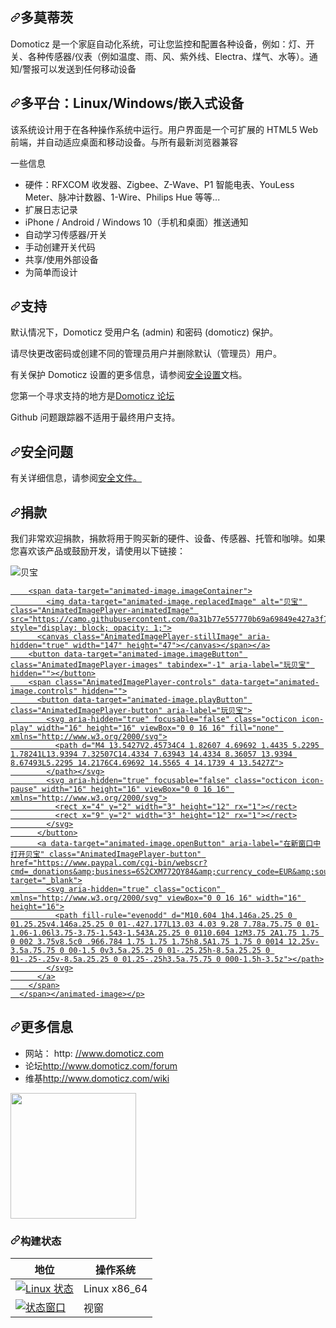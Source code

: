 <div class="Box-sc-g0xbh4-0 bJMeLZ js-snippet-clipboard-copy-unpositioned" data-hpc="true"><article class="markdown-body entry-content container-lg" itemprop="text"><h1 tabindex="-1" dir="auto"><a id="user-content-domoticz" class="anchor" aria-hidden="true" tabindex="-1" href="#domoticz"><svg class="octicon octicon-link" viewBox="0 0 16 16" version="1.1" width="16" height="16" aria-hidden="true"><path d="m7.775 3.275 1.25-1.25a3.5 3.5 0 1 1 4.95 4.95l-2.5 2.5a3.5 3.5 0 0 1-4.95 0 .751.751 0 0 1 .018-1.042.751.751 0 0 1 1.042-.018 1.998 1.998 0 0 0 2.83 0l2.5-2.5a2.002 2.002 0 0 0-2.83-2.83l-1.25 1.25a.751.751 0 0 1-1.042-.018.751.751 0 0 1-.018-1.042Zm-4.69 9.64a1.998 1.998 0 0 0 2.83 0l1.25-1.25a.751.751 0 0 1 1.042.018.751.751 0 0 1 .018 1.042l-1.25 1.25a3.5 3.5 0 1 1-4.95-4.95l2.5-2.5a3.5 3.5 0 0 1 4.95 0 .751.751 0 0 1-.018 1.042.751.751 0 0 1-1.042.018 1.998 1.998 0 0 0-2.83 0l-2.5 2.5a1.998 1.998 0 0 0 0 2.83Z"></path></svg></a><font style="vertical-align: inherit;"><font style="vertical-align: inherit;">多莫蒂茨</font></font></h1>
<p dir="auto"><font style="vertical-align: inherit;"><font style="vertical-align: inherit;">Domoticz 是一个家庭自动化系统，可让您监控和配置各种设备，例如：灯、开关、各种传感器/仪表（例如温度、雨、风、紫外线、Electra、煤气、水等）。</font><font style="vertical-align: inherit;">通知/警报可以发送到任何移动设备</font></font></p>
<h2 tabindex="-1" dir="auto"><a id="user-content-multi-platform-linuxwindowsembedded-devices" class="anchor" aria-hidden="true" tabindex="-1" href="#multi-platform-linuxwindowsembedded-devices"><svg class="octicon octicon-link" viewBox="0 0 16 16" version="1.1" width="16" height="16" aria-hidden="true"><path d="m7.775 3.275 1.25-1.25a3.5 3.5 0 1 1 4.95 4.95l-2.5 2.5a3.5 3.5 0 0 1-4.95 0 .751.751 0 0 1 .018-1.042.751.751 0 0 1 1.042-.018 1.998 1.998 0 0 0 2.83 0l2.5-2.5a2.002 2.002 0 0 0-2.83-2.83l-1.25 1.25a.751.751 0 0 1-1.042-.018.751.751 0 0 1-.018-1.042Zm-4.69 9.64a1.998 1.998 0 0 0 2.83 0l1.25-1.25a.751.751 0 0 1 1.042.018.751.751 0 0 1 .018 1.042l-1.25 1.25a3.5 3.5 0 1 1-4.95-4.95l2.5-2.5a3.5 3.5 0 0 1 4.95 0 .751.751 0 0 1-.018 1.042.751.751 0 0 1-1.042.018 1.998 1.998 0 0 0-2.83 0l-2.5 2.5a1.998 1.998 0 0 0 0 2.83Z"></path></svg></a><font style="vertical-align: inherit;"><font style="vertical-align: inherit;">多平台：Linux/Windows/嵌入式设备</font></font></h2>
<p dir="auto"><font style="vertical-align: inherit;"><font style="vertical-align: inherit;">该系统设计用于在各种操作系统中运行。</font><font style="vertical-align: inherit;">用户界面是一个可扩展的 HTML5 Web 前端，并自动适应桌面和移动设备。</font><font style="vertical-align: inherit;">与所有最新浏览器兼容</font></font></p>
<p dir="auto"><font style="vertical-align: inherit;"><font style="vertical-align: inherit;">一些信息</font></font></p>
<ul dir="auto">
<li><font style="vertical-align: inherit;"><font style="vertical-align: inherit;">硬件：RFXCOM 收发器、Zigbee、Z-Wave、P1 智能电表、YouLess Meter、脉冲计数器、1-Wire、Philips Hue 等等...</font></font></li>
<li><font style="vertical-align: inherit;"><font style="vertical-align: inherit;">扩展日志记录</font></font></li>
<li><font style="vertical-align: inherit;"><font style="vertical-align: inherit;">iPhone / Android / Windows 10（手机和桌面）推送通知</font></font></li>
<li><font style="vertical-align: inherit;"><font style="vertical-align: inherit;">自动学习传感器/开关</font></font></li>
<li><font style="vertical-align: inherit;"><font style="vertical-align: inherit;">手动创建开关代码</font></font></li>
<li><font style="vertical-align: inherit;"><font style="vertical-align: inherit;">共享/使用外部设备</font></font></li>
<li><font style="vertical-align: inherit;"><font style="vertical-align: inherit;">为简单而设计</font></font></li>
</ul>
<h2 tabindex="-1" dir="auto"><a id="user-content-support" class="anchor" aria-hidden="true" tabindex="-1" href="#support"><svg class="octicon octicon-link" viewBox="0 0 16 16" version="1.1" width="16" height="16" aria-hidden="true"><path d="m7.775 3.275 1.25-1.25a3.5 3.5 0 1 1 4.95 4.95l-2.5 2.5a3.5 3.5 0 0 1-4.95 0 .751.751 0 0 1 .018-1.042.751.751 0 0 1 1.042-.018 1.998 1.998 0 0 0 2.83 0l2.5-2.5a2.002 2.002 0 0 0-2.83-2.83l-1.25 1.25a.751.751 0 0 1-1.042-.018.751.751 0 0 1-.018-1.042Zm-4.69 9.64a1.998 1.998 0 0 0 2.83 0l1.25-1.25a.751.751 0 0 1 1.042.018.751.751 0 0 1 .018 1.042l-1.25 1.25a3.5 3.5 0 1 1-4.95-4.95l2.5-2.5a3.5 3.5 0 0 1 4.95 0 .751.751 0 0 1-.018 1.042.751.751 0 0 1-1.042.018 1.998 1.998 0 0 0-2.83 0l-2.5 2.5a1.998 1.998 0 0 0 0 2.83Z"></path></svg></a><font style="vertical-align: inherit;"><font style="vertical-align: inherit;">支持</font></font></h2>
<p dir="auto"><font style="vertical-align: inherit;"><font style="vertical-align: inherit;">默认情况下，Domoticz 受用户名 (admin) 和密码 (domoticz) 保护。</font></font></p>
<p dir="auto"><font style="vertical-align: inherit;"><font style="vertical-align: inherit;">请尽快更改密码或创建不同的管理员用户并删除默认（管理员）用户。</font></font></p>
<p dir="auto"><font style="vertical-align: inherit;"><font style="vertical-align: inherit;">有关保护 Domoticz 设置的更多信息，请参阅</font></font><a href="/domoticz/domoticz/blob/development/SECURITY_SETUP.md"><font style="vertical-align: inherit;"><font style="vertical-align: inherit;">安全设置</font></font></a><font style="vertical-align: inherit;"><font style="vertical-align: inherit;">文档。</font></font></p>
<p dir="auto"><font style="vertical-align: inherit;"><font style="vertical-align: inherit;">您第一个寻求支持的地方是</font></font><a href="http://www.domoticz.com/forum" rel="nofollow"><font style="vertical-align: inherit;"><font style="vertical-align: inherit;">Domoticz 论坛</font></font></a></p>
<p dir="auto"><font style="vertical-align: inherit;"><font style="vertical-align: inherit;">Github 问题跟踪器不适用于最终用户支持。</font></font></p>
<h2 tabindex="-1" dir="auto"><a id="user-content-security-issues" class="anchor" aria-hidden="true" tabindex="-1" href="#security-issues"><svg class="octicon octicon-link" viewBox="0 0 16 16" version="1.1" width="16" height="16" aria-hidden="true"><path d="m7.775 3.275 1.25-1.25a3.5 3.5 0 1 1 4.95 4.95l-2.5 2.5a3.5 3.5 0 0 1-4.95 0 .751.751 0 0 1 .018-1.042.751.751 0 0 1 1.042-.018 1.998 1.998 0 0 0 2.83 0l2.5-2.5a2.002 2.002 0 0 0-2.83-2.83l-1.25 1.25a.751.751 0 0 1-1.042-.018.751.751 0 0 1-.018-1.042Zm-4.69 9.64a1.998 1.998 0 0 0 2.83 0l1.25-1.25a.751.751 0 0 1 1.042.018.751.751 0 0 1 .018 1.042l-1.25 1.25a3.5 3.5 0 1 1-4.95-4.95l2.5-2.5a3.5 3.5 0 0 1 4.95 0 .751.751 0 0 1-.018 1.042.751.751 0 0 1-1.042.018 1.998 1.998 0 0 0-2.83 0l-2.5 2.5a1.998 1.998 0 0 0 0 2.83Z"></path></svg></a><font style="vertical-align: inherit;"><font style="vertical-align: inherit;">安全问题</font></font></h2>
<p dir="auto"><font style="vertical-align: inherit;"><font style="vertical-align: inherit;">有关详细信息，</font><font style="vertical-align: inherit;">请参阅</font></font><a href="/domoticz/domoticz/blob/development/SECURITY.md"><font style="vertical-align: inherit;"><font style="vertical-align: inherit;">安全文件。</font></font></a><font style="vertical-align: inherit;"></font></p>
<h2 tabindex="-1" dir="auto"><a id="user-content-donations" class="anchor" aria-hidden="true" tabindex="-1" href="#donations"><svg class="octicon octicon-link" viewBox="0 0 16 16" version="1.1" width="16" height="16" aria-hidden="true"><path d="m7.775 3.275 1.25-1.25a3.5 3.5 0 1 1 4.95 4.95l-2.5 2.5a3.5 3.5 0 0 1-4.95 0 .751.751 0 0 1 .018-1.042.751.751 0 0 1 1.042-.018 1.998 1.998 0 0 0 2.83 0l2.5-2.5a2.002 2.002 0 0 0-2.83-2.83l-1.25 1.25a.751.751 0 0 1-1.042-.018.751.751 0 0 1-.018-1.042Zm-4.69 9.64a1.998 1.998 0 0 0 2.83 0l1.25-1.25a.751.751 0 0 1 1.042.018.751.751 0 0 1 .018 1.042l-1.25 1.25a3.5 3.5 0 1 1-4.95-4.95l2.5-2.5a3.5 3.5 0 0 1 4.95 0 .751.751 0 0 1-.018 1.042.751.751 0 0 1-1.042.018 1.998 1.998 0 0 0-2.83 0l-2.5 2.5a1.998 1.998 0 0 0 0 2.83Z"></path></svg></a><font style="vertical-align: inherit;"><font style="vertical-align: inherit;">捐款</font></font></h2>
<p dir="auto"><font style="vertical-align: inherit;"><font style="vertical-align: inherit;">我们非常欢迎捐款，捐款将用于购买新的硬件、设备、传感器、托管和咖啡。</font><font style="vertical-align: inherit;">如果您喜欢该产品或鼓励开发，请使用以下链接：</font></font></p>
<p dir="auto"><animated-image data-catalyst=""><a href="https://www.paypal.com/cgi-bin/webscr?cmd=_donations&amp;business=6S2CXM772QY84&amp;currency_code=EUR&amp;source=url" rel="nofollow" data-target="animated-image.originalLink"><img src="https://camo.githubusercontent.com/0a31b77e557770b69a69849e427a3f7a6a16e8419608ed5f4ccfa24cc2eb53d8/68747470733a2f2f7777772e70617970616c6f626a656374732e636f6d2f656e5f55532f692f62746e2f62746e5f646f6e61746543435f4c472e676966" alt="贝宝" data-canonical-src="https://www.paypalobjects.com/en_US/i/btn/btn_donateCC_LG.gif" style="max-width: 100%; display: inline-block;" data-target="animated-image.originalImage"></a>
      <span class="AnimatedImagePlayer" data-target="animated-image.player" hidden="">
        <a data-target="animated-image.replacedLink" class="AnimatedImagePlayer-images" href="https://www.paypal.com/cgi-bin/webscr?cmd=_donations&amp;business=6S2CXM772QY84&amp;currency_code=EUR&amp;source=url" target="_blank">
          
        <span data-target="animated-image.imageContainer">
            <img data-target="animated-image.replacedImage" alt="贝宝" class="AnimatedImagePlayer-animatedImage" src="https://camo.githubusercontent.com/0a31b77e557770b69a69849e427a3f7a6a16e8419608ed5f4ccfa24cc2eb53d8/68747470733a2f2f7777772e70617970616c6f626a656374732e636f6d2f656e5f55532f692f62746e2f62746e5f646f6e61746543435f4c472e676966" style="display: block; opacity: 1;">
          <canvas class="AnimatedImagePlayer-stillImage" aria-hidden="true" width="147" height="47"></canvas></span></a>
        <button data-target="animated-image.imageButton" class="AnimatedImagePlayer-images" tabindex="-1" aria-label="玩贝宝" hidden=""></button>
        <span class="AnimatedImagePlayer-controls" data-target="animated-image.controls" hidden="">
          <button data-target="animated-image.playButton" class="AnimatedImagePlayer-button" aria-label="玩贝宝">
            <svg aria-hidden="true" focusable="false" class="octicon icon-play" width="16" height="16" viewBox="0 0 16 16" fill="none" xmlns="http://www.w3.org/2000/svg">
              <path d="M4 13.5427V2.45734C4 1.82607 4.69692 1.4435 5.2295 1.78241L13.9394 7.32507C14.4334 7.63943 14.4334 8.36057 13.9394 8.67493L5.2295 14.2176C4.69692 14.5565 4 14.1739 4 13.5427Z">
            </path></svg>
            <svg aria-hidden="true" focusable="false" class="octicon icon-pause" width="16" height="16" viewBox="0 0 16 16" xmlns="http://www.w3.org/2000/svg">
              <rect x="4" y="2" width="3" height="12" rx="1"></rect>
              <rect x="9" y="2" width="3" height="12" rx="1"></rect>
            </svg>
          </button>
          <a data-target="animated-image.openButton" aria-label="在新窗口中打开贝宝" class="AnimatedImagePlayer-button" href="https://www.paypal.com/cgi-bin/webscr?cmd=_donations&amp;business=6S2CXM772QY84&amp;currency_code=EUR&amp;source=url" target="_blank">
            <svg aria-hidden="true" class="octicon" xmlns="http://www.w3.org/2000/svg" viewBox="0 0 16 16" width="16" height="16">
              <path fill-rule="evenodd" d="M10.604 1h4.146a.25.25 0 01.25.25v4.146a.25.25 0 01-.427.177L13.03 4.03 9.28 7.78a.75.75 0 01-1.06-1.06l3.75-3.75-1.543-1.543A.25.25 0 0110.604 1zM3.75 2A1.75 1.75 0 002 3.75v8.5c0 .966.784 1.75 1.75 1.75h8.5A1.75 1.75 0 0014 12.25v-3.5a.75.75 0 00-1.5 0v3.5a.25.25 0 01-.25.25h-8.5a.25.25 0 01-.25-.25v-8.5a.25.25 0 01.25-.25h3.5a.75.75 0 000-1.5h-3.5z"></path>
            </svg>
          </a>
        </span>
      </span></animated-image></p>
<h1 tabindex="-1" dir="auto"><a id="user-content-more-information" class="anchor" aria-hidden="true" tabindex="-1" href="#more-information"><svg class="octicon octicon-link" viewBox="0 0 16 16" version="1.1" width="16" height="16" aria-hidden="true"><path d="m7.775 3.275 1.25-1.25a3.5 3.5 0 1 1 4.95 4.95l-2.5 2.5a3.5 3.5 0 0 1-4.95 0 .751.751 0 0 1 .018-1.042.751.751 0 0 1 1.042-.018 1.998 1.998 0 0 0 2.83 0l2.5-2.5a2.002 2.002 0 0 0-2.83-2.83l-1.25 1.25a.751.751 0 0 1-1.042-.018.751.751 0 0 1-.018-1.042Zm-4.69 9.64a1.998 1.998 0 0 0 2.83 0l1.25-1.25a.751.751 0 0 1 1.042.018.751.751 0 0 1 .018 1.042l-1.25 1.25a3.5 3.5 0 1 1-4.95-4.95l2.5-2.5a3.5 3.5 0 0 1 4.95 0 .751.751 0 0 1-.018 1.042.751.751 0 0 1-1.042.018 1.998 1.998 0 0 0-2.83 0l-2.5 2.5a1.998 1.998 0 0 0 0 2.83Z"></path></svg></a><font style="vertical-align: inherit;"><font style="vertical-align: inherit;">更多信息</font></font></h1>
<ul dir="auto">
<li><font style="vertical-align: inherit;"><font style="vertical-align: inherit;">网站： http: </font></font><a href="http://www.domoticz.com" rel="nofollow"><font style="vertical-align: inherit;"><font style="vertical-align: inherit;">//www.domoticz.com</font></font></a></li>
<li><font style="vertical-align: inherit;"><font style="vertical-align: inherit;">论坛</font></font><a href="http://www.domoticz.com/forum" rel="nofollow"><font style="vertical-align: inherit;"><font style="vertical-align: inherit;">http://www.domoticz.com/forum</font></font></a></li>
<li><font style="vertical-align: inherit;"><font style="vertical-align: inherit;">维基</font></font><a href="http://www.domoticz.com/wiki" rel="nofollow"><font style="vertical-align: inherit;"><font style="vertical-align: inherit;">http://www.domoticz.com/wiki</font></font></a></li>
</ul>
<p dir="auto">
  <a href="https://www.digitalocean.com/?refcode=323b5500715a&amp;utm_campaign=Referral_Invite&amp;utm_medium=Referral_Program&amp;utm_source=badge" rel="nofollow">
    <img src="https://camo.githubusercontent.com/6d8f142c365641d406d9d9b0d892a7f836ffda17794d8e4912e12fa7141c5f73/68747470733a2f2f6f70656e736f757263652e6e7963332e63646e2e6469676974616c6f6365616e7370616365732e636f6d2f6174747269627574696f6e2f6173736574732f506f77657265644279444f2f444f5f506f77657265645f62795f42616467655f626c75652e737667" width="201px" data-canonical-src="https://opensource.nyc3.cdn.digitaloceanspaces.com/attribution/assets/PoweredByDO/DO_Powered_by_Badge_blue.svg" style="max-width: 100%;">
  </a>
</p>
<h3 tabindex="-1" dir="auto"><a id="user-content-build-status" class="anchor" aria-hidden="true" tabindex="-1" href="#build-status"><svg class="octicon octicon-link" viewBox="0 0 16 16" version="1.1" width="16" height="16" aria-hidden="true"><path d="m7.775 3.275 1.25-1.25a3.5 3.5 0 1 1 4.95 4.95l-2.5 2.5a3.5 3.5 0 0 1-4.95 0 .751.751 0 0 1 .018-1.042.751.751 0 0 1 1.042-.018 1.998 1.998 0 0 0 2.83 0l2.5-2.5a2.002 2.002 0 0 0-2.83-2.83l-1.25 1.25a.751.751 0 0 1-1.042-.018.751.751 0 0 1-.018-1.042Zm-4.69 9.64a1.998 1.998 0 0 0 2.83 0l1.25-1.25a.751.751 0 0 1 1.042.018.751.751 0 0 1 .018 1.042l-1.25 1.25a3.5 3.5 0 1 1-4.95-4.95l2.5-2.5a3.5 3.5 0 0 1 4.95 0 .751.751 0 0 1-.018 1.042.751.751 0 0 1-1.042.018 1.998 1.998 0 0 0-2.83 0l-2.5 2.5a1.998 1.998 0 0 0 0 2.83Z"></path></svg></a><font style="vertical-align: inherit;"><font style="vertical-align: inherit;">构建状态</font></font></h3>
<table>
<thead>
<tr>
<th><font style="vertical-align: inherit;"><font style="vertical-align: inherit;">地位</font></font></th>
<th><font style="vertical-align: inherit;"><font style="vertical-align: inherit;">操作系统</font></font></th>
</tr>
</thead>
<tbody>
<tr>
<td><a target="_blank" rel="noopener noreferrer" href="https://github.com/domoticz/domoticz/actions/workflows/development.yml/badge.svg"><img src="https://github.com/domoticz/domoticz/actions/workflows/development.yml/badge.svg" alt="Linux 状态" style="max-width: 100%;"></a></td>
<td><font style="vertical-align: inherit;"><font style="vertical-align: inherit;">Linux x86_64</font></font></td>
</tr>
<tr>
<td><a href="https://ci.appveyor.com/project/gizmocuz/domoticz" rel="nofollow"><img src="https://camo.githubusercontent.com/4a90266d368bc5fd6e61c929e772b6e3c740ee922f46809aa0d2e243680c2e5f/68747470733a2f2f63692e6170707665796f722e636f6d2f6170692f70726f6a656374732f7374617475732f66736b6977766a7331713773767771393f7376673d74727565" alt="状态窗口" data-canonical-src="https://ci.appveyor.com/api/projects/status/fskiwvjs1q7svwq9?svg=true" style="max-width: 100%;"></a></td>
<td><font style="vertical-align: inherit;"><font style="vertical-align: inherit;">视窗</font></font></td>
</tr>
</tbody>
</table>
</article></div>
